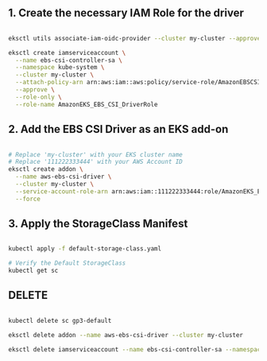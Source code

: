 ## 1. Create the necessary IAM Role for the driver

```bash

eksctl utils associate-iam-oidc-provider --cluster my-cluster --approve

eksctl create iamserviceaccount \
  --name ebs-csi-controller-sa \
  --namespace kube-system \
  --cluster my-cluster \
  --attach-policy-arn arn:aws:iam::aws:policy/service-role/AmazonEBSCSIDriverPolicy \
  --approve \
  --role-only \
  --role-name AmazonEKS_EBS_CSI_DriverRole

```

## 2. Add the EBS CSI Driver as an EKS add-on

```bash

# Replace 'my-cluster' with your EKS cluster name
# Replace '111222333444' with your AWS Account ID
eksctl create addon \
  --name aws-ebs-csi-driver \
  --cluster my-cluster \
  --service-account-role-arn arn:aws:iam::111222333444:role/AmazonEKS_EBS_CSI_DriverRole \
  --force

````

## 3. Apply the StorageClass Manifest

```bash

kubectl apply -f default-storage-class.yaml

# Verify the Default StorageClass
kubectl get sc

```

## DELETE

```bash

kubectl delete sc gp3-default

eksctl delete addon --name aws-ebs-csi-driver --cluster my-cluster

eksctl delete iamserviceaccount --name ebs-csi-controller-sa --namespace kube-system --cluster my-cluster

```